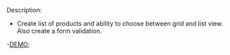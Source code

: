 Description:
 - Create list of products and ability to choose between grid and list view. Also create a form validation.

 -[DEMO](https://uran-web.github.io/Aim-test/);
